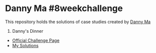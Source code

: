 # Danny Ma #8weekchallenge
This repository holds the solutions of case studies created by [Danny Ma]([url](https://www.linkedin.com/in/datawithdanny/))

1. Danny's Dinner
* [Official Challenge Page](https://8weeksqlchallenge.com/case-study-1/)
* [My Solutions](https://github.com/Shikhar-Joshi/Data-Analytics-Project/blob/danny-dinner-patch-1/Danny's%20SQL%20Case%20Studies/Dannys_Dinner.sql)
